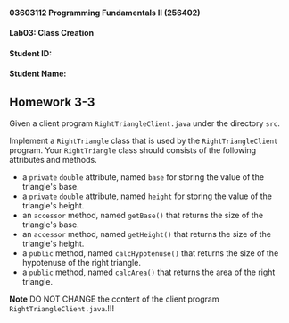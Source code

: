 #### 03603112 Programming Fundamentals II (256402) 
#### Lab03: Class Creation 
#### Student ID: <YOUR-STUDENT-ID>
#### Student Name: <YOUR-NAME>

## Homework 3-3
Given a client program `RightTriangleClient.java` under the directory `src`.

 Implement a `RightTriangle` class that is used by the `RightTriangleClient` program. 
 Your `RightTriangle` class should consists of the following attributes and methods.
 
 * a `private` `double` attribute, named `base` for storing the value of the triangle's base.
 * a `private` `double` attribute, named `height` for storing the value of the triangle's height. 
 * an `accessor` method, named `getBase()` that returns the size of the triangle's base.
 * an `accessor` method, named `getHeight()` that returns the size of the triangle's height.
 * a `public` method, named `calcHypotenuse()` that returns the size of the hypotenuse of the right triangle.
 * a `public` method, named `calcArea()` that returns the area of the right triangle.
 
**Note** DO NOT CHANGE the content of the client program `RightTriangleClient.java`.!!!
